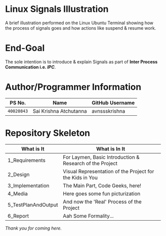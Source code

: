 # Linux Signals Illustration
A brief illustration performed on the Linux Ubuntu Terminal showing how the process of signals goes and how actions like suspend &amp; resume work.

# End-Goal
The sole intention is to introduce & explain Signals as part of **Inter Process Communication i.e. _IPC_**.

# Author/Programmer Information
| PS No. | Name | GitHub Username |
---------|-------------|----------------|
`40020843` | Sai Krishna Atchutanna | avnssskrishna |

# Repository Skeleton
| What is It | What is In It |
| ------ | ------ |
| 1_Requirements | For Laymen, Basic Introduction & Research of the Project |
| 2_Design | Visual Representation of the Project for the Kids in You  |
| 3_Implementation | The Main Part, Code Geeks, here! |
| 4_Media | Here goes some fun picturization |
| 5_TestPlanAndOutput | And now the 'Real' Process of the Project|
| 6_Report | Aah Some Formality... |

*Thank you for coming here.*
